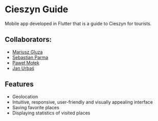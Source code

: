 # Cieszyn Guide

Mobile app developed in Flutter that is a guide to Cieszyn for tourists.

## Collaborators:

- [Mariusz Gluza](https://github.com/sxcmxr)
- [Sebastian Parma](https://github.com/SebastianParma92)
- [Paweł Mołek](https://github.com/PawelMolek)
- [Jan Urbaś](https://github.com/Tymisko)

## Features
- Geolocation 
- Intuitive, responsive, user-friendly and visually appealing interface
- Saving favorite places
- Displaying statistics of visited places
